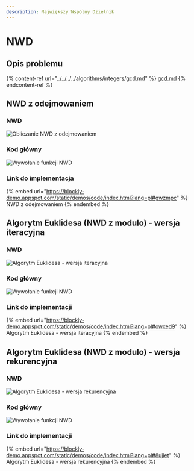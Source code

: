 ```yaml
---
description: Największy Wspólny Dzielnik
---
```


# NWD

## Opis problemu

{% content-ref url="../../../../algorithms/integers/gcd.md" %}
[gcd.md](../../../../algorithms/integers/gcd.md)
{% endcontent-ref %}

## NWD z odejmowaniem

### NWD

![Obliczanie NWD z odejmowaniem](../../../../.gitbook/assets/NWD_odj.png)

### Kod główny

![Wywołanie funkcji NWD](../../../../.gitbook/assets/NWD_odj_main.png)

### Link do implementacja

{% embed url="https://blockly-demo.appspot.com/static/demos/code/index.html?lang=pl#gwzmpc" %}
NWD z odejmowaniem
{% endembed %}

## Algorytm Euklidesa (NWD z modulo) - wersja iteracyjna

### NWD

![Algorytm Euklidesa - wersja iteracyjna](../../../../.gitbook/assets/NWD_mod_iter.png)

### Kod główny

![Wywołanie funkcji NWD](../../../../.gitbook/assets/NWD_mod_iter_main.png)

### Link do implementacji

{% embed url="https://blockly-demo.appspot.com/static/demos/code/index.html?lang=pl#owxed9" %}
Algorytm Euklidesa - wersja iteracyjna
{% endembed %}

## Algorytm Euklidesa (NWD z modulo) - wersja rekurencyjna

### NWD

![Algorytm Euklidesa - wersja rekurencyjna](../../../../.gitbook/assets/NWD_mod_rek.png)

### Kod główny

![Wywołanie funkcji NWD](../../../../.gitbook/assets/NWD_mod_rek_main.png)

### Link do implementacji

{% embed url="https://blockly-demo.appspot.com/static/demos/code/index.html?lang=pl#8ujiet" %}
Algorytm Euklidesa - wersja rekurencyjna
{% endembed %}
